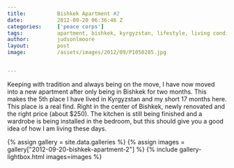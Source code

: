 ```yaml
---
title:			Bishkek Apartment #2
date:			2012-09-20 06:36:46 Z
categories:		['peace corps']
tags:			apartment, bishkek, kyrgyzstan, lifestyle, living conditions, peace corps
author:			judsonlmoore
layout:			post
image:			/assets/images/2012/09/P1050285.jpg


---
```


Keeping with tradition and always being on the move, I have now moved into a new apartment after only being in Bishkek for two months. This makes the 5th place I have lived in Kyrgyzstan and my short 17 months here. This place is a real find. Right in the center of Bishkek, newly renovated and the right price (about \$250). The kitchen is still being finished and a wardrobe is being installed in the bedroom, but this should give you a good idea of how I am living these days.

{% assign gallery = site.data.galleries %}
{% assign images = gallery["2012-09-20-bishkek-apartment-2"] %}
{% include gallery-lightbox.html images=images %}
